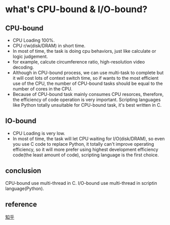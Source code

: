 # what's CPU-bound & I/O-bound?

## CPU-bound
* CPU Loading 100%.
* CPU r/w(disk/DRAM) in short time.
* In most of time, the task is doing cpu behaviors, just like calculate or logic judgement.
* for example, calcute circumference ratio, high-resolution video decoding.
* Although in CPU-bound process, we can use multi-task to complete but it will cost lots of context switch time, so if wants to the most efficient use of the CPU, the number of CPU-bound tasks should be equal to the number of cores in the CPU.
* Because of CPU-bound task mainly consumes CPU resorces, therefore, the efficiency of code operation is very important. Scripting languages like Python totally unsuitable for CPU-bound task, it's best written in C.
## IO-bound
* CPU Loading is very low.
* In most of time, the task will let CPU waiting for I/O(disk/DRAM), so even you use C code to replace Python, it totally can't improve operating efficiency, so it will more prefer using highest development efficiency code(the least amount of code), scripting language is the first choice.
## conclusion
CPU-bound use multi-thread in C.
I/O-bound use multi-thread in scriptin language(Python).

## reference
[知乎](https://zhuanlan.zhihu.com/p/62766037)
